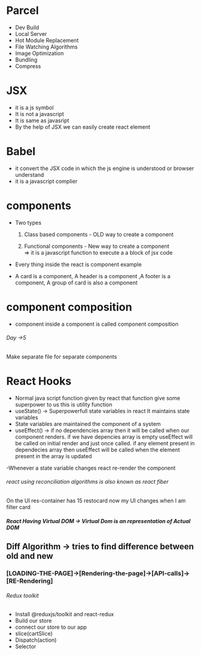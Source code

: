 # Parcel
- Dev Build
- Local Server
- Hot Module Replacement
- File Watching Algorithms
- Image Optimization
- Bundling
- Compress


# JSX
- it is a js symbol
- It is not a javascript
- It is same as javasript
- By the help of JSX we can easily create react element 


# Babel
- it convert the JSX code in which the js engine is understood or browser understand
- it  is a javascript complier



# components
- Two types
  1. Class based components  - OLD way to create a component

  2. Functional components    - New way to create a component  
 => it is a javascript function to execute a a block of jsx code 


- Every thing inside the react is component 
example
- A card is a component, A header is a component ,A footer is a component, A group of card is also a component 

# component composition
- component inside a component is called component composition


######     Day ->5 
 Make separate file for separate components

# React Hooks
  
- Normal java script function given by react that    function give some superpower to us
   this is utility function
- useState()  -> Superpowerfull  state variables in react It maintains state variables
- State variables are maintained the component of a system
- useEffect() ->
if no dependencies array  then it will be called when our component renders.
if we have depencies array is empty useEffect will be called on initial render and just once called.
 if any element present in dependecies array then useEffect  will be called when the element present in the array is updated


-Whenever a state variable changes react re-render the component


######  react using reconciliation algorithms is also known as react fiber 
On the UI res-container has 15 restocard now my UI changes when I am  filter card
##### React Having Virtual DOM -> Virtual Dom is an representation of Actual DOM 


## Diff Algorithm -> tries to find difference between old and new  



 ### [LOADING-THE-PAGE]->[Rendering-the-page]->[API-calls]->[RE-Rendering]



###### Redux toolkit
- Install @reduxjs/toolkit and react-redux
- Build our store
- connect our store to our app
- slice(cartSlice)
- Dispatch(action)
- Selector